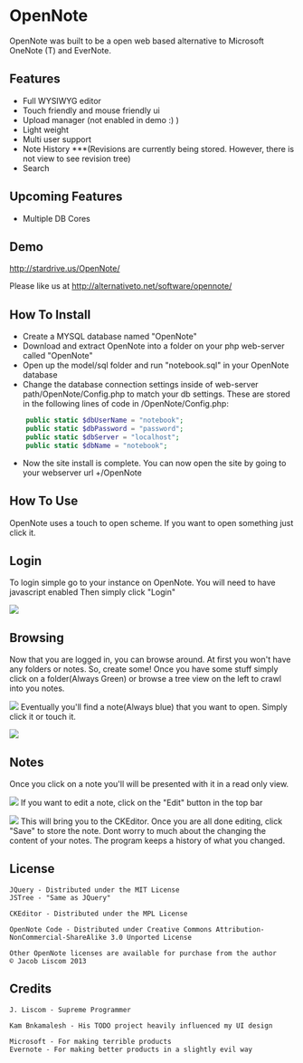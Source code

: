 OpenNote
=============
OpenNote was built to be a open web based alternative to Microsoft OneNote (T) and EverNote.

Features
--------
- Full WYSIWYG editor
- Touch friendly and mouse friendly ui
- Upload manager (not enabled in demo :) )
- Light weight
- Multi user support
- Note History ***(Revisions are currently being stored. However, there is not view to see revision tree)
- Search


Upcoming Features
-----------------
- Multiple DB Cores

Demo
----
http://stardrive.us/OpenNote/

Please like us at http://alternativeto.net/software/opennote/

How To Install
--------------
- Create a MYSQL database named "OpenNote"
- Download and extract OpenNote into a folder on your php web-server called "OpenNote"
- Open up the model/sql folder and run "notebook.sql" in your OpenNote database
- Change the database connection settings inside of web-server path/OpenNote/Config.php to match your db settings.
These are stored in the following lines of code in /OpenNote/Config.php:
```php
	public static $dbUserName = "notebook";
	public static $dbPassword = "password";
	public static $dbServer = "localhost";
	public static $dbName = "notebook";
```
			
- Now the site install is complete. You can now open the site by going to your webserver url +/OpenNote


How To Use
----------
OpenNote uses a touch to open scheme.
If you want to open something just click it.
	
## Login
To login simple go to your instance on OpenNote. You will need to have javascript enabled
Then simply click "Login"

![][login]

## Browsing
Now that you are logged in, you can browse around. At first you won't have any folders or notes. So, create some!
Once you have some stuff simply click on a folder(Always Green) or browse a tree view on the left to crawl into you notes.

![][topLevel]
Eventually you'll find a note(Always blue) that you want to open. Simply click it or touch it.

![][plants]	

## Notes
Once you click on a note you'll will be presented with it in a read only view.

![][seedsView]
If you want to edit a note, click on the "Edit" button in the top bar

![][seedsEdit]
This will bring you to the CKEditor. Once you are all done editing, click "Save" to store the note.
Dont worry to much about the changing the content of your notes. The program keeps a history of what you changed.

License
-------
	JQuery - Distributed under the MIT License
	JSTree - "Same as JQuery"

	CKEditor - Distributed under the MPL License

	OpenNote Code - Distributed under Creative Commons Attribution-NonCommercial-ShareAlike 3.0 Unported License
	
	Other OpenNote licenses are available for purchase from the author
	© Jacob Liscom 2013
	
Credits
-------
	J. Liscom - Supreme Programmer

	Kam Bnkamalesh - His TODO project heavily influenced my UI design

	Microsoft - For making terrible products
	Evernote - For making better products in a slightly evil way

[login]: https://raw.github.com/FoxUSA/OpenNote/master/Doc/login.png 
[topLevel]: https://raw.github.com/FoxUSA/OpenNote/master/Doc/topLevel.png
[plants]: https://raw.github.com/FoxUSA/OpenNote/master/Doc/plants.png 
[seedsView]: https://raw.github.com/FoxUSA/OpenNote/master/Doc/seedsView.png
[seedsEdit]: https://raw.github.com/FoxUSA/OpenNote/master/Doc/seedsEdit.png

